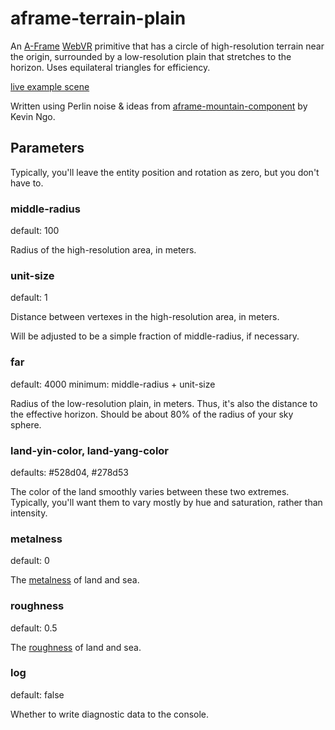 aframe-terrain-plain
====================

An [A-Frame](https://aframe.io) [WebVR](https://webvr.info/) primitive that has a circle of high-resolution terrain near the origin, 
surrounded by a low-resolution plain that stretches to the horizon.
Uses equilateral triangles for efficiency.


[live example scene](https://dougreeder.github.io/aframe-terrain-plain/example.html)

Written using Perlin noise &amp; ideas from [aframe-mountain-component](https://www.npmjs.com/package/aframe-mountain-component) 
by Kevin Ngo.


Parameters 
---
Typically, you'll leave the entity position and rotation as zero, but you don't have to.


### middle-radius
default: 100

Radius of the high-resolution area, in meters.


### unit-size
default: 1

Distance between vertexes in the high-resolution area, in meters.

Will be adjusted to be a simple fraction of middle-radius, if necessary.


### far
default: 4000
minimum: middle-radius + unit-size

Radius of the low-resolution plain, in meters. 
Thus, it's also the distance to the effective horizon. 
Should be about 80% of the radius of your sky sphere.


### land-yin-color, land-yang-color
defaults: #528d04, #278d53

The color of the land smoothly varies between these two extremes.
Typically, you'll want them to vary mostly by hue and saturation, rather than intensity.


### metalness
default: 0

The [metalness](https://aframe.io/docs/0.9.0/components/material.html#built_in_materials_metalness) of land and sea.


### roughness
default: 0.5

The [roughness](https://aframe.io/docs/0.9.0/components/material.html#built_in_materials_roughness) of land and sea.


### log
default: false

Whether to write diagnostic data to the console. 
